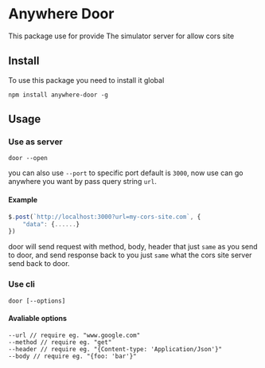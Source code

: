 # Anywhere Door
This package use for provide The simulator server for allow cors site

## Install

To use this package you need to install it global
```
npm install anywhere-door -g
```

## Usage
### Use as server
```
door --open
```
you can also use `--port` to specific port default is `3000`, now use can go anywhere you want by pass query string `url`.

#### Example
```javascript
$.post(`http://localhost:3000?url=my-cors-site.com`, {
    "data": {......}
})
```
door will send request with method, body, header that just `same` as you send to door, and send response back to you just `same` what the cors site server send back to door.

### Use cli
```
door [--options]
```

#### Avaliable options
```
--url // require eg. "www.google.com"
--method // require eg. "get"
--header // require eg. "{Content-type: 'Application/Json'}"
--body // require eg. "{foo: 'bar'}"
```
